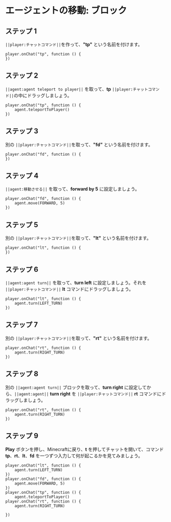 # エージェントの移動: ブロック

## ステップ 1
``||player:チャットコマンド||``を作って、**"tp"** という名前を付けます。

```blocks
player.onChat("tp", function () {
})
```

## ステップ 2

``||agent:agent teleport to player||`` を取って、**tp** ``||player:チャットコマンド||``の中にドラッグしましょう。

```blocks
player.onChat("tp", function () {
    agent.teleportToPlayer()
})
```

## ステップ 3

別の ``||player:チャットコマンド||``を取って、**"fd"** という名前を付けます。

```blocks
player.onChat("fd", function () {
})
```

## ステップ 4

``||agent:移動させる||`` を取って、**forward by 5** に設定しましょう。

```blocks
player.onChat("fd", function () {
    agent.move(FORWARD, 5)
})
```

## ステップ 5

別の ``||player:チャットコマンド||``を取って、**"lt"** という名前を付けます。

```blocks
player.onChat("lt", function () {
})
```

## ステップ 6

``||agent:agent turn||`` を取って、**turn left** に設定しましょう。それを ``||player:チャットコマンド||`` **lt** コマンドにドラッグしましょう。

```blocks
player.onChat("lt", function () {
    agent.turn(LEFT_TURN)
})
```

## ステップ 7

別の ``||player:チャットコマンド||``を取って、**"rt"** という名前を付けます。

```blocks
player.onChat("rt", function () {
    agent.turn(RIGHT_TURN)
})
```

## ステップ 8

別の ``||agent:agent turn||`` ブロックを取って、**turn right** に設定してから、``||agent:agent||`` **turn right** を ``||player:チャットコマンド||`` **rt** コマンドにドラッグしましょう。

```blocks
player.onChat("rt", function () {
    agent.turn(RIGHT_TURN)
})
```


## ステップ 9

**Play** ボタンを押し、Minecraftに戻り、**t** を押してチャットを開いて、コマンド **tp**、**rt**、**lt**、**fd** を一つずつ入力して何が起こるかを見てみましょう。


```blocks
player.onChat("lt", function () {
    agent.turn(LEFT_TURN)
})
player.onChat("fd", function () {
    agent.move(FORWARD, 5)
})
player.onChat("tp", function () {
    agent.teleportToPlayer()
player.onChat("rt", function () { 
    agent.turn(RIGHT_TURN) 

})
```